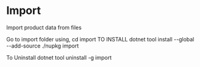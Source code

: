 # Import
Import product data from files

Go to import folder using, cd import
TO INSTALL
dotnet tool install --global --add-source ./nupkg import

To Uninstall
dotnet tool uninstall -g import

